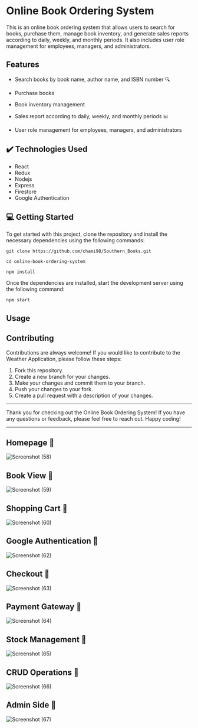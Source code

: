 # Online Book Ordering System 


This is an online book ordering system that allows users to search for books, purchase them, manage book inventory, and generate sales reports according to daily, weekly, and monthly periods. It also includes user role management for employees, managers, and administrators. 


## Features


- Search books by book name, author name, and ISBN number 🔍 

- Purchase books 

- Book inventory management 

- Sales report according to daily, weekly, and monthly periods 📊 

- User role management for employees, managers, and administrators 

## ✔️ Technologies Used
- React
- Redux
- Nodejs
- Express
- Firestore
- Google Authentication

 


## 💻 Getting Started

To get started with this project, clone the repository and install the necessary dependencies using the following commands:

```
git clone https://github.com/chami98/Southern_Books.git
```

```
cd online-book-ordering-system
```

```
npm install
```

Once the dependencies are installed, start the development server using the following command:

```
npm start
```

## Usage

##  Contributing

Contributions are always welcome! If you would like to contribute to the Weather Application, please follow these steps:

1. Fork this repository.
2. Create a new branch for your changes.
3. Make your changes and commit them to your branch.
4. Push your changes to your fork.
5. Create a pull request with a description of your changes.

---

Thank you for checking out the Online Book Ordering System! If you have any questions or feedback, please feel free to reach out. Happy coding! 

---

## Homepage :low_brightness: 
![Screenshot (58)](https://user-images.githubusercontent.com/68820649/177780506-31a40f8b-f8dd-4c1e-a7f1-80b2b4975760.png)

## Book View :low_brightness: 
![Screenshot (59)](https://user-images.githubusercontent.com/68820649/177781229-3948425f-ccb1-48d7-a610-618c62b699a6.png)

## Shopping Cart :low_brightness: 
![Screenshot (60)](https://user-images.githubusercontent.com/68820649/177781829-d9180238-a334-40f2-8216-6156e61c5092.png)

## Google Authentication :low_brightness: 
![Screenshot (62)](https://user-images.githubusercontent.com/68820649/177782971-eebcf2b7-8daa-44ae-865c-54d18a15e9c7.png)

## Checkout :low_brightness: 
![Screenshot (63)](https://user-images.githubusercontent.com/68820649/177783792-d817ac6d-c3e0-4abe-a37a-b9bf49808323.png)

## Payment Gateway :low_brightness: 
![Screenshot (64)](https://user-images.githubusercontent.com/68820649/177784268-3ebe9641-9c7f-4f5d-84a4-08311a4faafb.png)

## Stock Management :low_brightness: 
![Screenshot (65)](https://user-images.githubusercontent.com/68820649/177785872-1441fab0-da99-4886-a9b0-ab1eece081ff.png)

## CRUD Operations :low_brightness: 
![Screenshot (66)](https://user-images.githubusercontent.com/68820649/177785986-464b1e52-1665-42a0-b5a8-4399f92b4c6c.png)

## Admin Side :low_brightness: 
![Screenshot (67)](https://user-images.githubusercontent.com/68820649/177786436-f446c806-c3ee-4a20-a029-c69abb8a65ea.png)

